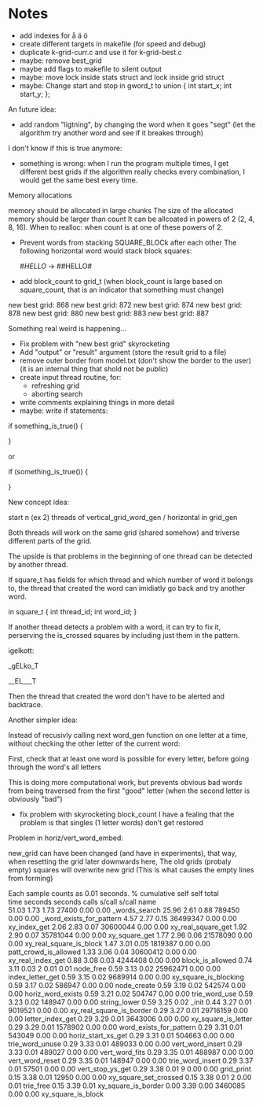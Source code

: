 # Notes
- add indexes for å ä ö
- create different targets in makefile (for speed and debug)
- duplicate k-grid-curr.c and use it for k-grid-best.c
- maybe: remove best_grid
- maybe add flags to makefile to silent output
- maybe: move lock inside stats struct and lock inside grid struct
- maybe: Change start and stop in gword_t to
union
{
  int start_x;
  int start_y;
};

An future idea:

- add random "ligtning", by changing the word when it goes "segt"
  (let the algorithm try another word and see if it breakes through)

I don't know if this is true anymore:

- something is wrong: when I run the program multiple times, I get different best grids
  if the algorithm really checks every combination, I would get the same best every time.


Memory allocations

memory should be allocated in large chunks
The size of the allocated memory should be larger than count
It can be allcoated in powers of 2 (2, 4, 8, 16).
When to realloc: when count is at one of these powers of 2.


- Prevent words from stacking SQUARE_BLOCk after each other
  The following horizontal word would stack block squares:

  #_HELLO_ -> ##HELLO#

- add block_count to grid_t
  (when block_count is large based on square_count,
   that is an indicator that something must change)

new best grid: 868
new best grid: 872
new best grid: 874
new best grid: 878
new best grid: 880
new best grid: 883
new best grid: 887

Something real weird is happening...

- Fix problem with "new best grid" skyrocketing
- Add "output" or "result" argument
  (store the result grid to a file)
- remove outer border from model.txt
  (don't show the border to the user)
  (it is an internal thing that shold not be public)
- create input thread routine, for:
  - refreshing grid
  - aborting search
- write comments explaining things in more detail
- maybe: write if statements:

if something_is_true()
{

}

or

if (something_is_true())
{

}

New concept idea:

start n (ex 2) threads of vertical_grid_word_gen / horizontal in grid_gen

Both threads will work on the same grid (shared somehow) and triverse
different parts of the grid.

The upside is that problems in the beginning of one thread can be detected by another thread.

If square_t has fields for which thread and which number of word it belongs to,
the thread that created the word can imidiatly go back and try another word.

in square_t
{
  int thread_id;
  int word_id;
}

If another thread detects a problem with a word, it can try to fix it,
perserving the is_crossed squares by including just them in the pattern.

igelkott:

_gELko_T

__EL___T

Then the thread that created the word don't have to be alerted and backtrace.



Another simpler idea:

Instead of recusivly calling next word_gen function on one letter at a time,
without checking the other letter of the current word:

First, check that at least one word is possible for every letter, before
going through the word's all letters

This is doing more computational work, but prevents obvious bad words from 
being traversed from the first "good" letter
(when the second letter is obviously "bad")


- fix problem with skyrocketing block_count
I have a fealing that the problem is that singles (1 letter words) don't get restored


Problem in horiz/vert_word_embed:

new_grid can have been changed (and have in experiments),
that way, when resetting the grid later downwards here,
The old grids (probaly empty) squares will overwrite new grid
(This is what causes the empty lines from forming)



Each sample counts as 0.01 seconds.
  %   cumulative   self              self     total           
 time   seconds   seconds    calls   s/call   s/call  name    
 51.03      1.73     1.73    27400     0.00     0.00  _words_search
 25.96      2.61     0.88   789450     0.00     0.00  _word_exists_for_pattern
  4.57      2.77     0.15 36499347     0.00     0.00  xy_index_get
  2.06      2.83     0.07 30600044     0.00     0.00  xy_real_square_get
  1.92      2.90     0.07 35781044     0.00     0.00  xy_square_get
  1.77      2.96     0.06 21578090     0.00     0.00  xy_real_square_is_block
  1.47      3.01     0.05  1819387     0.00     0.00  patt_crowd_is_allowed
  1.33      3.06     0.04 30600412     0.00     0.00  xy_real_index_get
  0.88      3.08     0.03  4244408     0.00     0.00  block_is_allowed
  0.74      3.11     0.03        2     0.01     0.01  node_free
  0.59      3.13     0.02 25962471     0.00     0.00  index_letter_get
  0.59      3.15     0.02  9689914     0.00     0.00  xy_square_is_blocking
  0.59      3.17     0.02   586947     0.00     0.00  node_create
  0.59      3.19     0.02   542574     0.00     0.00  horiz_word_exists
  0.59      3.21     0.02   504747     0.00     0.00  trie_word_use
  0.59      3.23     0.02   148947     0.00     0.00  string_lower
  0.59      3.25     0.02                             _init
  0.44      3.27     0.01  9019521     0.00     0.00  xy_real_square_is_border
  0.29      3.27     0.01 29716159     0.00     0.00  letter_index_get
  0.29      3.29     0.01  3643006     0.00     0.00  xy_square_is_letter
  0.29      3.29     0.01  1578902     0.00     0.00  word_exists_for_pattern
  0.29      3.31     0.01   543049     0.00     0.00  horiz_start_xs_get
  0.29      3.31     0.01   504663     0.00     0.00  trie_word_unuse
  0.29      3.33     0.01   489033     0.00     0.00  vert_word_insert
  0.29      3.33     0.01   489027     0.00     0.00  vert_word_fits
  0.29      3.35     0.01   488987     0.00     0.00  vert_word_reset
  0.29      3.35     0.01   148947     0.00     0.00  trie_word_insert
  0.29      3.37     0.01    57501     0.00     0.00  vert_stop_ys_get
  0.29      3.38     0.01        9     0.00     0.00  grid_print
  0.15      3.38     0.01    12950     0.00     0.00  xy_square_set_crossed
  0.15      3.38     0.01        2     0.00     0.01  trie_free
  0.15      3.39     0.01                             xy_square_is_border
  0.00      3.39     0.00  3460085     0.00     0.00  xy_square_is_block
